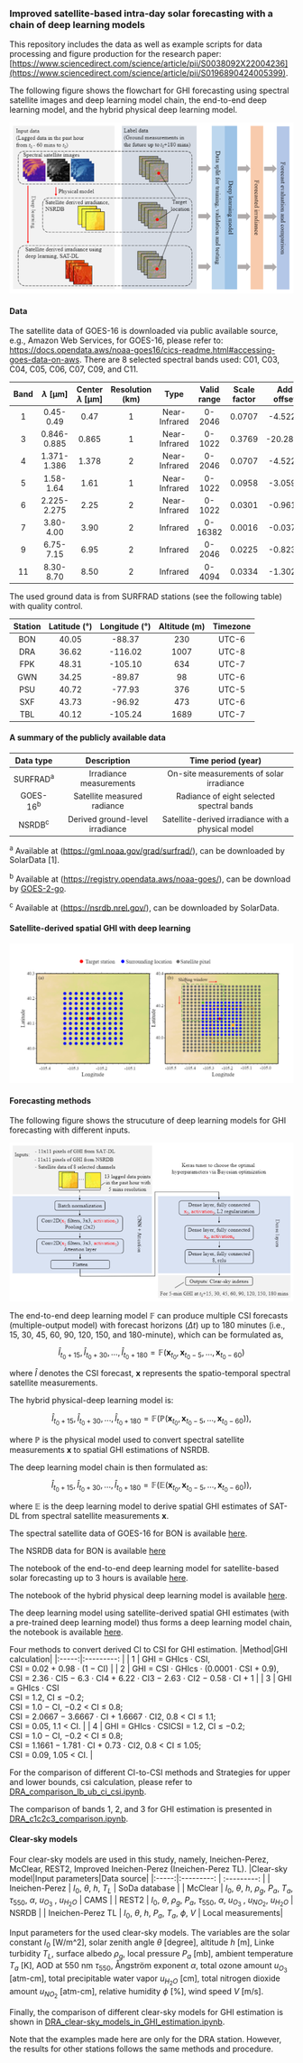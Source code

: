 ### Improved satellite-based intra-day solar forecasting with a chain of deep learning models

This repository includes the data as well as example scripts for data processing and figure production for the research paper: [https://www.sciencedirect.com/science/article/pii/S0038092X22004236](https://www.sciencedirect.com/science/article/pii/S0196890424005399).

The following figure shows the flowchart for GHI forecasting using spectral satellite images and deep learning model chain, the end-to-end deep learning model, and the hybrid physical deep learning model.

![image](https://github.com/sl-chen/Solar-forecasting-with-deep-learning-model-chain/blob/main/figures/Flowchart.PNG)


#### Data
The satellite data of GOES-16 is downloaded via public available source, e.g., Amazon Web Services, for GOES-16, please refer to: https://docs.opendata.aws/noaa-goes16/cics-readme.html#accessing-goes-data-on-aws.
There are 8 selected spectral bands used: C01, C03, C04, C05, C06, C07, C09, and C11.

|Band|$\lambda$ [μm]|Center $\lambda$ [μm]|Resolution (km)|Type|Valid range|Scale factor|Add offset|
|:-----:|:---------: | :---------: | :--------: |:------:| :------------: | :------------: | :------------: |
|  1  |  0.45-0.49   | 0.47  | 1 | Near-Infrared | 0-2046  | 0.0707 | -4.5224  |
|  3  |  0.846-0.885 | 0.865 | 1 | Near-Infrared | 0-1022  | 0.3769 | -20.2899 |
|  4  |  1.371-1.386 | 1.378 | 2 | Near-Infrared | 0-2046  | 0.0707 | -4.5224  | 
|  5  |  1.58-1.64   | 1.61  | 1 | Near-Infrared | 0-1022  | 0.0958 | -3.0596  |
|  6  |  2.225-2.275 | 2.25  | 2 | Near-Infrared | 0-1022  | 0.0301 | -0.9610  |
|  7  |  3.80-4.00   | 3.90  | 2 | Infrared      | 0-16382 | 0.0016 | -0.0376  |
|  9  |  6.75-7.15   | 6.95  | 2 | Infrared      | 0-2046  | 0.0225 | -0.8236  |
|  11 |  8.30-8.70   | 8.50  | 2 | Infrared      | 0-4094  | 0.0334 | -1.3022  |


The used ground data is from SURFRAD stations (see the following table) with quality control.

|Station|Latitude (°)|Longitude (°)|Altitude (m)|Timezone|
|:-----:|:---------: | :---------: | :--------: |:------:|
|  BON  |  40.05     | -88.37      |  230       |  UTC-6 |
|  DRA  |  36.62     | -116.02     |  1007      |  UTC-8 |
|  FPK  |  48.31     | -105.10     |  634       |  UTC-7 |
|  GWN  |  34.25     | -89.87      |  98        |  UTC-6 |
|  PSU  |  40.72     | -77.93      |  376       |  UTC-5 |
|  SXF  |  43.73     | -96.92      |  473       |  UTC-6 |
|  TBL  |  40.12     | -105.24     |  1689      |  UTC-7 |

#### A summary of the publicly available data

| Data type | Description | Time period (year) |
|:-----:|:---------: | :---------: | 
| SURFRAD<sup>a</sup>  | Irradiance measurements   | On-site measurements of solar irradiance  | 2019, 2020| 
| GOES-16<sup>b</sup>  | Satellite measured radiance | Radiance of eight selected spectral bands | 2019, 2020|
| NSRDB<sup>c</sup>  | Derived ground-level irradiance | Satellite-derived irradiance with a physical model | 2020|

<sup>a</sup> Available at (https://gml.noaa.gov/grad/surfrad/), can be downloaded by SolarData [1].

<sup>b</sup> Available at (https://registry.opendata.aws/noaa-goes/), can be download by [GOES-2-go](https://github.com/blaylockbk/goes2go).

<sup>c</sup> Available at (https://nsrdb.nrel.gov/), can be downloaded by SolarData.

#### Satellite-derived spatial GHI with deep learning

![image](https://github.com/sl-chen/Solar-forecasting-with-deep-learning-model-chain/blob/main/figures/Region.PNG)

#### Forecasting methods

The following figure shows the strucuture of deep learning models for GHI forecasting with different inputs.

![image](https://github.com/sl-chen/Solar-forecasting-with-deep-learning-model-chain/blob/main/figures/Method.PNG)

The end-to-end deep learning model $\mathbb{F}$ can produce multiple CSI forecasts (multiple-output model) with forecast horizons ($\Delta t$) up to 180 minutes (i.e., 15, 30, 45, 60, 90, 120, 150, and 180-minute), which can be formulated as,
```math
\hat{I}_{t_0+15}, \hat{I}_{t_0+30}, ..., \hat{I}_{t_0+180} = \mathbb{F}({\boldsymbol{x}_{t_0}, \boldsymbol{x}_{t_0-5}, ..., \boldsymbol{x}_{t_0-60}})
```
where $\hat{I}$ denotes the CSI forecast, $\boldsymbol{x}$ represents the spatio-temporal spectral satellite measurements.

The hybrid physical-deep learning model is:
```math
\hat{I}_{t_0+15}, \hat{I}_{t_0+30}, ..., \hat{I}_{t_0+180} = \mathbb{F}(\mathbb{P}({\boldsymbol{x}_{t_0}, \boldsymbol{x}_{t_0-5}, ..., \boldsymbol{x}_{t_0-60}})),
```
where $\mathbb{P}$ is the physical model used to convert spectral satellite measurements $\boldsymbol{x}$ to spatial GHI estimations of NSRDB.

The deep learning model chain is then formulated as:
```math
\hat{I}_{t_0+15}, \hat{I}_{t_0+30}, ..., \hat{I}_{t_0+180} = \mathbb{F}(\mathbb{E}({\boldsymbol{x}_{t_0}, \boldsymbol{x}_{t_0-5}, ..., \boldsymbol{x}_{t_0-60}})),
```
where $\mathbb{E}$ is the deep learning model to derive spatial GHI estimates of SAT-DL from spectral satellite measurements $\boldsymbol{x}$.

The spectral satellite data of GOES-16 for BON is available [here](https://drive.google.com/drive/folders/1oUjJ_2rKpEEG6TIbKOHX7C1zAueWnucN?usp=sharing).

The NSRDB data for BON is available [here](https://drive.google.com/drive/folders/12n7YmZbkDdZkt_WcykwvgnRvsx6Eo-16?usp=sharing)

The notebook of the end-to-end deep learning model for satellite-based solar forecasting up to 3 hours is available [here](https://github.com/sl-chen/Solar-forecasting-with-deep-learning-model-chain/blob/main/ghi_forecasting_bon_sat_3h.ipynb).

The notebook of the hybrid physical deep learning model is available [here](https://github.com/sl-chen/Solar-forecasting-with-deep-learning-model-chain/blob/main/ghi_forecasting_bon_nsrdb-3h.ipynb).

The deep learning model using satellite-derived spatial GHI estimates (with a pre-trained deep learning model) thus forms a deep learning model chain, the notebook is available [here](https://github.com/sl-chen/Solar-forecasting-with-deep-learning-model-chain/blob/main/ghi_forecasting_bon_sat-dl-3h.ipynb).




Four methods to convert derived CI to CSI for GHI estimation.
|Method|GHI calculation|
|:-----:|:---------: |
|  1  |  GHI = GHIcs · CSI,<br />CSI = 0.02 + 0.98 · (1 − CI) | 
|  2  |  GHI = CSI · GHIcs · (0.0001 · CSI + 0.9),<br />CSI = 2.36 · CI5 − 6.3 · CI4 + 6.22 · CI3 − 2.63 · CI2 − 0.58 · CI + 1 | 
|  3  |  GHI = GHIcs · CSI<br />CSI = 1.2, CI ≤ −0.2;<br />CSI = 1.0 − CI, −0.2 < CI ≤ 0.8;<br />CSI = 2.0667 − 3.6667 · CI + 1.6667 · CI2, 0.8 < CI ≤ 1.1;<br />CSI = 0.05, 1.1 < CI. | 
|  4  |  GHI = GHIcs · CSICSI = 1.2, CI ≤ −0.2;<br />CSI = 1.0 − CI, −0.2 < CI ≤ 0.8;<br />CSI = 1.1661 − 1.781 · CI + 0.73 · CI2, 0.8 < CI ≤ 1.05;<br />CSI = 0.09, 1.05 < CI.  | 

For the comparison of different CI-to-CSI methods and Strategies for upper and lower bounds, csi calculation, please refer to [DRA_comparison_lb_ub_ci_csi.ipynb](https://github.com/sl-chen/GHI-estimation-by-GOES-16/blob/main/DRA_comparison_lb_ub_ci_csi.ipynb).

The comparison of bands 1, 2, and 3 for GHI estimation is presented in [DRA_c1c2c3_comparison.ipynb](https://github.com/sl-chen/GHI-estimation-by-GOES-16/blob/main/DRA_c1c2c3_comparison.ipynb).

#### Clear-sky models
Four clear-sky models are used in this study, namely, Ineichen-Perez, McClear, REST2, Improved Ineichen-Perez (Ineichen-Perez TL).
|Clear-sky model|Input parameters|Data source|
|:-----:|:---------: | :---------: |
|  Ineichen-Perez  |  $I_0$, $\theta$, $h$, $T_L$ | SoDa database | 
|   McClear  |  $I_0$, $\theta$, $h$, $\rho_g$, $P_a$, $T_a$, $\tau_{550}$, $\alpha$, $u_{O_3}$ , $u_{H_2O}$ | CAMS |
|  REST2  |  $I_0$, $\theta$, $\rho_g$, $P_a$, $\tau_{550}$, $\alpha$, $u_{O_3}$ , $u_{NO_2}$, $u_{H_2O}$ | NSRDB |
|  Ineichen-Perez TL  |  $I_0$, $\theta$, $h$, $P_a$, $T_a$, $\phi$, $V$  | Local measurements| 

Input parameters for the used clear-sky models. The variables are the solar constant $I_0$ [W/m^2], solar zenith angle $\theta$ [degree], altitude $h$ [m], Linke turbidity $T_L$, surface albedo $\rho_g$, local pressure $P_a$ [mb], ambient temperature $T_a$ [K], AOD at 550 nm $\tau_{550}$, Ångström exponent $\alpha$, total ozone amount $u_{O_3}$ [atm-cm], total precipitable water vapor $u_{H_2O}$ [cm], total nitrogen dioxide amount $u_{NO_2}$ [atm-cm], relative humidity $\phi$ [\%], wind speed $V$ [m/s].

Finally, the comparison of different clear-sky models for GHI estimation is shown in [DRA_clear-sky_models_in_GHI_estimation.ipynb](https://github.com/sl-chen/GHI-estimation-by-GOES-16/blob/main/DRA_clear-sky_models_in_GHI_estimation.ipynb).

Note that the examples made here are only for the DRA station. However, the results for other stations follows the same methods and procedure.
